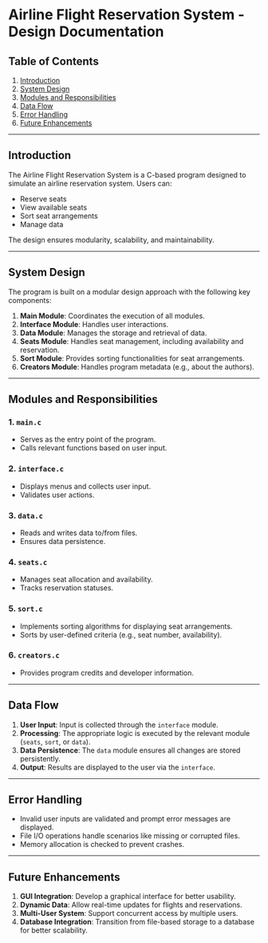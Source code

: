 # Airline Flight Reservation System - Design Documentation

## Table of Contents
1. [Introduction](#introduction)
2. [System Design](#system-design)
3. [Modules and Responsibilities](#modules-and-responsibilities)
4. [Data Flow](#data-flow)
5. [Error Handling](#error-handling)
6. [Future Enhancements](#future-enhancements)

---

## Introduction
The Airline Flight Reservation System is a C-based program designed to simulate an airline reservation system. Users can:
- Reserve seats
- View available seats
- Sort seat arrangements
- Manage data

The design ensures modularity, scalability, and maintainability.

---

## System Design
The program is built on a modular design approach with the following key components:
1. **Main Module**: Coordinates the execution of all modules.
2. **Interface Module**: Handles user interactions.
3. **Data Module**: Manages the storage and retrieval of data.
4. **Seats Module**: Handles seat management, including availability and reservation.
5. **Sort Module**: Provides sorting functionalities for seat arrangements.
6. **Creators Module**: Handles program metadata (e.g., about the authors).

---

## Modules and Responsibilities

### 1. `main.c`
- Serves as the entry point of the program.
- Calls relevant functions based on user input.

### 2. `interface.c`
- Displays menus and collects user input.
- Validates user actions.

### 3. `data.c`
- Reads and writes data to/from files.
- Ensures data persistence.

### 4. `seats.c`
- Manages seat allocation and availability.
- Tracks reservation statuses.

### 5. `sort.c`
- Implements sorting algorithms for displaying seat arrangements.
- Sorts by user-defined criteria (e.g., seat number, availability).

### 6. `creators.c`
- Provides program credits and developer information.

---

## Data Flow
1. **User Input**: Input is collected through the `interface` module.
2. **Processing**: The appropriate logic is executed by the relevant module (`seats`, `sort`, or `data`).
3. **Data Persistence**: The `data` module ensures all changes are stored persistently.
4. **Output**: Results are displayed to the user via the `interface`.

---

## Error Handling
- Invalid user inputs are validated and prompt error messages are displayed.
- File I/O operations handle scenarios like missing or corrupted files.
- Memory allocation is checked to prevent crashes.

---

## Future Enhancements
1. **GUI Integration**: Develop a graphical interface for better usability.
2. **Dynamic Data**: Allow real-time updates for flights and reservations.
3. **Multi-User System**: Support concurrent access by multiple users.
4. **Database Integration**: Transition from file-based storage to a database for better scalability.